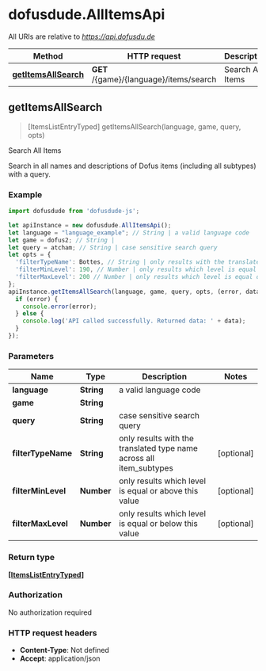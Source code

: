 # dofusdude.AllItemsApi

All URIs are relative to *https://api.dofusdu.de*

Method | HTTP request | Description
------------- | ------------- | -------------
[**getItemsAllSearch**](AllItemsApi.md#getItemsAllSearch) | **GET** /{game}/{language}/items/search | Search All Items



## getItemsAllSearch

> [ItemsListEntryTyped] getItemsAllSearch(language, game, query, opts)

Search All Items

Search in all names and descriptions of Dofus items (including all subtypes) with a query.

### Example

```javascript
import dofusdude from 'dofusdude-js';

let apiInstance = new dofusdude.AllItemsApi();
let language = "language_example"; // String | a valid language code
let game = dofus2; // String | 
let query = atcham; // String | case sensitive search query
let opts = {
  'filterTypeName': Bottes, // String | only results with the translated type name across all item_subtypes
  'filterMinLevel': 190, // Number | only results which level is equal or above this value
  'filterMaxLevel': 200 // Number | only results which level is equal or below this value
};
apiInstance.getItemsAllSearch(language, game, query, opts, (error, data, response) => {
  if (error) {
    console.error(error);
  } else {
    console.log('API called successfully. Returned data: ' + data);
  }
});
```

### Parameters


Name | Type | Description  | Notes
------------- | ------------- | ------------- | -------------
 **language** | **String**| a valid language code | 
 **game** | **String**|  | 
 **query** | **String**| case sensitive search query | 
 **filterTypeName** | **String**| only results with the translated type name across all item_subtypes | [optional] 
 **filterMinLevel** | **Number**| only results which level is equal or above this value | [optional] 
 **filterMaxLevel** | **Number**| only results which level is equal or below this value | [optional] 

### Return type

[**[ItemsListEntryTyped]**](ItemsListEntryTyped.md)

### Authorization

No authorization required

### HTTP request headers

- **Content-Type**: Not defined
- **Accept**: application/json

